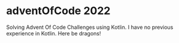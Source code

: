# adventOfCode 2022

Solving Advent Of Code Challenges using Kotlin.
I have no previous experience in Kotlin. Here be dragons!
